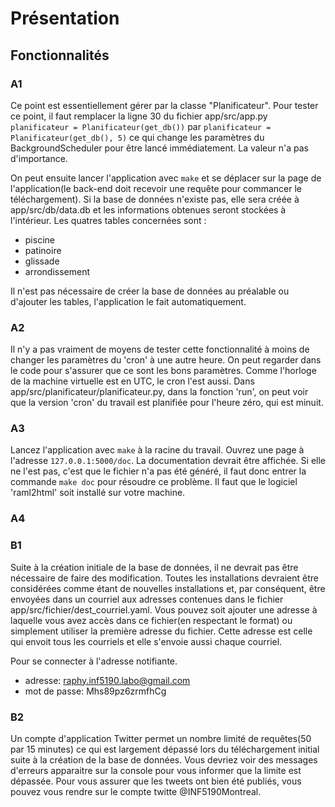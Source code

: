 # Présentation

## Fonctionnalités

### A1

Ce point est essentiellement gérer par la classe "Planificateur". Pour tester ce point, il faut remplacer la ligne 30 du fichier app/src/app.py `planificateur = Planificateur(get_db())` par `planificateur = Planificateur(get_db(), 5)` ce qui change les paramètres du BackgroundScheduler pour être lancé immédiatement. La valeur n'a pas d'importance.

On peut ensuite lancer l'application avec `make` et se déplacer sur la page de l'application(le back-end doit recevoir une requête pour commancer le téléchargement). Si la base de données n'existe pas, elle sera créée à app/src/db/data.db et les informations obtenues seront stockées à l'intérieur. Les quatres tables concernées sont :

- piscine
- patinoire
- glissade
- arrondissement

Il n'est pas nécessaire de créer la base de données au préalable ou d'ajouter les tables, l'application le fait automatiquement.

### A2

Il n'y a pas vraiment de moyens de tester cette fonctionnalité à moins de changer les paramètres du 'cron' à une autre heure. On peut regarder dans le code pour s'assurer que ce sont les bons paramètres. Comme l'horloge de la machine virtuelle est en UTC, le cron l'est aussi. Dans app/src/planificateur/planificateur.py, dans la fonction 'run', on peut voir que la version 'cron' du travail est planifiée pour l'heure zéro, qui est minuit.

### A3

Lancez l'application avec `make` à la racine du travail. Ouvrez une page à l'adresse `127.0.0.1:5000/doc`. La documentation devrait être affichée. Si elle ne l'est pas, c'est que le fichier n'a pas été généré, il faut donc entrer la commande `make doc` pour résoudre ce problème. Il faut que le logiciel 'raml2html' soit installé sur votre machine.

### A4

### B1

Suite à la création initiale de la base de données, il ne devrait pas être nécessaire de faire des modification. Toutes les installations devraient être considérées comme étant de nouvelles installations et, par conséquent, être envoyées dans un courriel aux adresses contenues dans le fichier app/src/fichier/dest_courriel.yaml. Vous pouvez soit ajouter une adresse à laquelle vous avez accès dans ce fichier(en respectant le format) ou simplement utiliser la première adresse du fichier. Cette adresse est celle qui envoit tous les courriels et elle s'envoie aussi chaque courriel.

Pour se connecter à l'adresse notifiante.

- adresse: raphy.inf5190.labo@gmail.com
- mot de passe: Mhs89pz6zrmfhCg

### B2

Un compte d'application Twitter permet un nombre limité de requêtes(50 par 15 minutes) ce qui est largement dépassé lors du téléchargement initial suite à la création
de la base de données. Vous devriez voir des messages d'erreurs apparaitre sur la console pour vous informer que la limite est dépassée. Pour vous assurer que les tweets ont bien été publiés, vous pouvez vous rendre sur le compte twitte @INF5190Montreal.

